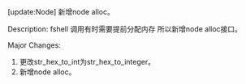 [update:Node] 新增node alloc。

Description:
fshell 调用有时需要提前分配内存 所以新增node alloc接口。

Major Changes:
1. 更改str_hex_to_int为str_hex_to_integer。
2. 新增node alloc。